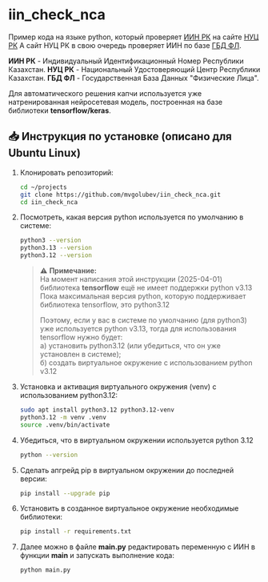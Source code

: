 # iin_check_nca

Пример кода на языке python, который проверяет [ИИН РК](https://ru.wikipedia.org/wiki/%D0%98%D0%BD%D0%B4%D0%B8%D0%B2%D0%B8%D0%B4%D1%83%D0%B0%D0%BB%D1%8C%D0%BD%D1%8B%D0%B9_%D0%B8%D0%B4%D0%B5%D0%BD%D1%82%D0%B8%D1%84%D0%B8%D0%BA%D0%B0%D1%86%D0%B8%D0%BE%D0%BD%D0%BD%D1%8B%D0%B9_%D0%BD%D0%BE%D0%BC%D0%B5%D1%80) на сайте [НУЦ РК](https://nca.pki.gov.kz/)
А сайт НУЦ РК в свою очередь проверяет ИИН по базе [ГБД ФЛ](https://www.nitec.kz/ru/proekty/gosudarstvennaya-baza-dannykh-fizicheskie-lica).

**ИИН РК** - Индивидуальный Идентификационный Номер Республики Казахстан.
**НУЦ РК** - Национальный Удостоверяющий Центр Республики Казахстан.
**ГБД ФЛ** - Государственная База Данных "Физические Лица".

Для автоматического решения капчи используется уже натренированная нейросетевая модель, построенная на базе библиотеки **tensorflow/keras**.

## 📥 Инструкция по установке (описано для Ubuntu Linux)

1. Клонировать репозиторий:
    ```bash
    cd ~/projects
    git clone https://github.com/mvgolubev/iin_check_nca.git
    cd iin_check_nca
    ```

2. Посмотреть, какая версия python используется по умолчанию в системе:
    ```bash
    python3 --version
    python3.13 --version
    python3.12 --version
    ```

    > ⚠️ **Примечание:**  
    > На момент написания этой инструкции (2025-04-01) библиотека **tensorflow** ещё не имеет поддержки python v3.13  
    > Пока максимальная версия python, которую поддерживает библиотека tensorflow, это python3.12  
    >
    > Поэтому, если у вас в системе по умолчанию (для python3) уже используется python v3.13, тогда для использования tensorflow нужно будет:  
    > а) установить python3.12 (или убедиться, что он уже установлен в системе);  
    > б) создать виртуальное окружение с использованием python v3.12

3. Установка и активация виртуального окружения (venv) с использованием python3.12:
    ```bash
    sudo apt install python3.12 python3.12-venv
    python3.12 -m venv .venv
    source .venv/bin/activate
    ```

4. Убедиться, что в виртуальном окружении используется python 3.12
    ```bash
    python --version
    ```

5. Сделать апгрейд pip в виртуальном окружении до последней версии:
    ```bash
    pip install --upgrade pip
    ```

6. Установить в созданное виртуальное окружение необходимые библиотеки:
    ```bash
    pip install -r requirements.txt
    ```

7. Далее можно в файле **main.py** редактировать переменную с ИИН в функции **main** и запускать выполнение кода:
    ```bash
    python main.py
    ```